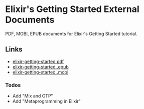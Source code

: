 # Elixir's Getting Started External Documents
PDF, MOBI, EPUB documents for Elixir's Getting Started tutorial.

## Links

* [elixir-getting-started.pdf](https://github.com/potatogopher/elixir-getting-started/blob/master/elixir-getting-started.pdf?raw=true)
* [elixir-getting-started..epub](https://github.com/potatogopher/elixir-getting-started/blob/master/elixir-getting-started.epub?raw=true)
* [elixir-getting-started..mobi](https://github.com/potatogopher/elixir-getting-started/blob/master/elixir-getting-started.mobi?raw=true)

### Todos

* Add "Mix and OTP"
* Add "Metaprogramming in Elixir"
